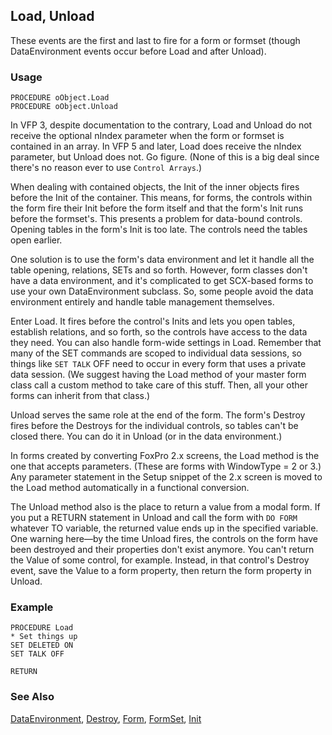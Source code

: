 ## Load, Unload

These events are the first and last to fire for a form or formset (though DataEnvironment events occur before Load and after Unload).

### Usage

```foxpro
PROCEDURE oObject.Load
PROCEDURE oObject.Unload
```

In VFP 3, despite documentation to the contrary, Load and Unload do not receive the optional nIndex parameter when the form or formset is contained in an array. In VFP 5 and later, Load does receive the nIndex parameter, but Unload does not. Go figure. (None of this is a big deal since there's no reason ever to use `Control Arrays`.)

When dealing with contained objects, the Init of the inner objects fires before the Init of the container. This means, for forms, the controls within the form fire their Init before the form itself and that the form's Init runs before the formset's. This presents a problem for data-bound controls. Opening tables in the form's Init is too late. The controls need the tables open earlier. 

One solution is to use the form's data environment and let it handle all the table opening, relations, SETs and so forth. However, form classes don't have a data environment, and it's complicated to get SCX-based forms to use your own DataEnvironment subclass. So, some people avoid the data environment entirely and handle table management themselves.

Enter Load. It fires before the control's Inits and lets you open tables, establish relations, and so forth, so the controls have access to the data they need. You can also handle form-wide settings in Load. Remember that many of the SET commands are scoped to individual data sessions, so things like `SET TALK` OFF need to occur in every form that uses a private data session. (We suggest having the Load method of your master form class call a custom method to take care of this stuff. Then, all your other forms can inherit from that class.)

Unload serves the same role at the end of the form. The form's Destroy fires before the Destroys for the individual controls, so tables can't be closed there. You can do it in Unload (or in the data environment.)

In forms created by converting FoxPro 2.x screens, the Load method is the one that accepts parameters. (These are forms with WindowType = 2 or 3.) Any parameter statement in the Setup snippet of the 2.x screen is moved to the Load method automatically in a functional conversion.

The Unload method also is the place to return a value from a modal form. If you put a RETURN statement in Unload and call the form with `DO FORM` whatever TO variable, the returned value ends up in the specified variable. One warning here&mdash;by the time Unload fires, the controls on the form have been destroyed and their properties don't exist anymore. You can't return the Value of some control, for example. Instead, in that control's Destroy event, save the Value to a form property, then return the form property in Unload.

### Example

```foxpro
PROCEDURE Load
* Set things up
SET DELETED ON
SET TALK OFF

RETURN
```
### See Also

[DataEnvironment](s4g494.md), [Destroy](s4g376.md), [Form](s4g598.md), [FormSet](s4g598.md), [Init](s4g376.md)